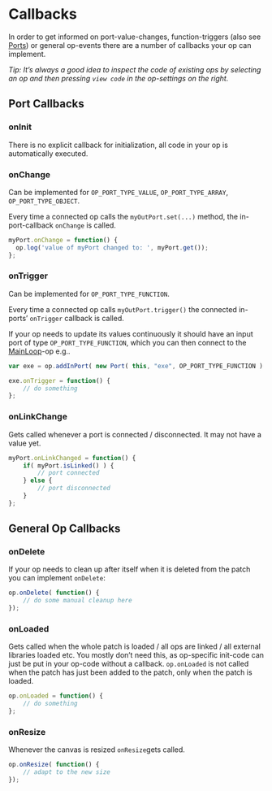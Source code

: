# Callbacks

In order to get informed on port-value-changes, function-triggers (also see [Ports](../dev_creating_ports/dev_creating_ports.md)) or general op-events there are a number of callbacks your op can implement.

*Tip: It’s always a good idea to inspect the code of existing ops by selecting an op and then pressing `view code` in the op-settings on the right.*  

## Port Callbacks

### onInit

There is no explicit callback for initialization, all code in your op is automatically executed.

### onChange

Can be implemented for `OP_PORT_TYPE_VALUE`, `OP_PORT_TYPE_ARRAY`, `OP_PORT_TYPE_OBJECT`.  

Every time a connected op calls the `myOutPort.set(...)` method, the in-port-callback `onChange` is called.

```javascript
myPort.onChange = function() {
  op.log('value of myPort changed to: ', myPort.get());
};
```

### onTrigger

Can be implemented for `OP_PORT_TYPE_FUNCTION`.  

Every time a connected op calls `myOutPort.trigger()` the connected in-ports’ `onTrigger` callback is called.

If your op needs to update its values continuously it should have an input port of type `OP_PORT_TYPE_FUNCTION`, which you can then connect to the [MainLoop](../ops/Ops.Gl.MainLoop/Ops.Gl.MainLoop.md)-op e.g..

```javascript
var exe = op.addInPort( new Port( this, "exe", OP_PORT_TYPE_FUNCTION ) );

exe.onTrigger = function() {
	// do something
};
```


### onLinkChange

Gets called whenever a port is connected / disconnected. It may not have a value yet.

```javascript
myPort.onLinkChanged = function() {
	if( myPort.isLinked() ) {
		// port connected  
	} else {
		// port disconnected
	}
};
```

## General Op Callbacks

### onDelete

If your op needs to clean up after itself when it is deleted from the patch you can implement `onDelete`:

```javascript
op.onDelete( function() {
	// do some manual cleanup here
});
```

### onLoaded

Gets called when the whole patch is loaded / all ops are linked / all external libraries loaded etc. You mostly don’t need this, as op-specific init-code can just be put in your op-code without a callback. `op.onLoaded` is not called when the patch has just been added to the patch, only when the patch is loaded.

```javascript
op.onLoaded = function() {
	// do something
};
```

### onResize

Whenever the canvas is resized `onResize`gets called.

```javascript
op.onResize( function() {
	// adapt to the new size
});
```

